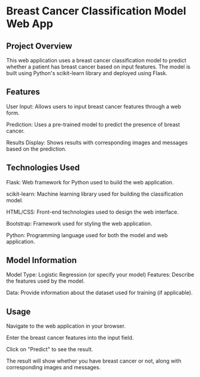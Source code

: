 
# Breast Cancer Classification Model Web App

## Project Overview

This web application uses a breast cancer classification model to predict whether a patient has breast cancer based on input features. The model is built using Python's scikit-learn library and deployed using Flask.

## Features
User Input: Allows users to input breast cancer features through a web form.

Prediction: Uses a pre-trained model to predict the presence of breast cancer.

Results Display: Shows results with corresponding images and messages based on the prediction.

## Technologies Used
Flask: Web framework for Python used to build the web application.

scikit-learn: Machine learning library used for building the classification model.

HTML/CSS: Front-end technologies used to design the web interface.

Bootstrap: Framework used for styling the web application.

Python: Programming language used for both the model and web application.

## Model Information
Model Type: Logistic Regression (or specify your model)
Features: Describe the features used by the model.

Data: Provide information about the dataset used for training (if applicable).

## Usage
Navigate to the web application in your browser.

Enter the breast cancer features into the input field.

Click on "Predict" to see the result.

The result will show whether you have breast cancer or not, along with corresponding images and messages.
